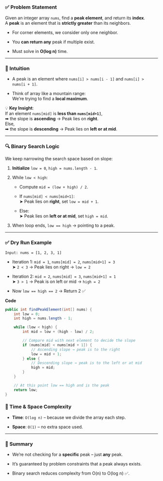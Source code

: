 ## 

### ✅ Problem Statement

Given an integer array `nums`, find a **peak element**, and return its **index**.  
A **peak** is an element that is **strictly greater** than its neighbors.

- For corner elements, we consider only one neighbor.
    
- You **can return any** peak if multiple exist.
    
- Must solve in **O(log n)** time.
    

---

### 🤔 Intuition

- A peak is an element where `nums[i] > nums[i - 1]` and `nums[i] > nums[i + 1]`.
    
- Think of array like a mountain range:  
    We're trying to find a **local maximum**.
    
💡 **Key Insight**:  
If an element `nums[mid]` is **less than `nums[mid+1]`**,  
➡ the slope is **ascending** → Peak lies on **right**.  
Else,  
➡ the slope is **descending** → Peak lies on **left or at mid**.

---

### 🔍 Binary Search Logic

We keep narrowing the search space based on slope:

1. **Initialize** `low = 0`, `high = nums.length - 1`.
    
2. While `low < high`:
    
    - Compute `mid = (low + high) / 2`.
        
    - If `nums[mid] < nums[mid+1]`:  
        ➤ Peak lies on **right**, set `low = mid + 1`.
        
    - Else:  
        ➤ Peak lies on **left or at mid**, set `high = mid`.
        
3. When loop ends, `low == high` → pointing to a peak.
    

---

### ✅ Dry Run Example

`Input: nums = [1, 2, 3, 1]`

- Iteration 1: `mid = 1`, `nums[mid] = 2`, `nums[mid+1] = 3`  
    ➤ `2 < 3` → Peak lies on right → `low = 2`
    
- Iteration 2: `mid = 2`, `nums[mid] = 3`, `nums[mid+1] = 1`  
    ➤ `3 > 1` → Peak is on left or mid → `high = 2`
    
- Now `low == high == 2` → Return 2 ✅

**Code**
```java
public int findPeakElement(int[] nums) {
    int low = 0;
    int high = nums.length - 1;

    while (low < high) {
        int mid = low + (high - low) / 2;

        // Compare mid with next element to decide the slope
        if (nums[mid] < nums[mid + 1]) {
            // Ascending slope → peak is to the right
            low = mid + 1;
        } else {
            // Descending slope → peak is to the left or at mid
            high = mid;
        }
    }

    // At this point low == high and is the peak
    return low;
}
```

### 📌 Time & Space Complexity

- **Time**: `O(log n)` – because we divide the array each step.
    
- **Space**: `O(1)` – no extra space used.
    

---

### 🧠 Summary

- We’re not checking for a **specific** peak – just **any** peak.
    
- It’s guaranteed by problem constraints that a peak always exists.
    
- Binary search reduces complexity from O(n) to O(log n) ✅.
